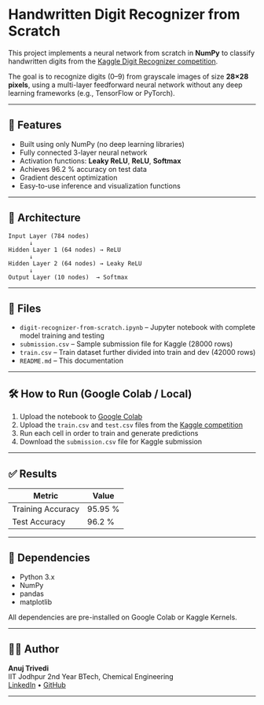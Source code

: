 # Handwritten Digit Recognizer from Scratch

This project implements a neural network from scratch in **NumPy** to classify handwritten digits from the [Kaggle Digit Recognizer competition](https://www.kaggle.com/competitions/digit-recognizer).

The goal is to recognize digits (0–9) from grayscale images of size **28×28 pixels**, using a multi-layer feedforward neural network without any deep learning frameworks (e.g., TensorFlow or PyTorch).

---

## 🚀 Features

- Built using only NumPy (no deep learning libraries)
- Fully connected 3-layer neural network
- Activation functions: **Leaky ReLU**, **ReLU**, **Softmax**
- Achieves 96.2 % accuracy on test data
- Gradient descent optimization
- Easy-to-use inference and visualization functions

---

## 🧠 Architecture

```
Input Layer (784 nodes)
      ↓
Hidden Layer 1 (64 nodes) → ReLU
      ↓
Hidden Layer 2 (64 nodes) → Leaky ReLU
      ↓
Output Layer (10 nodes)  → Softmax
```

---

## 📁 Files

- `digit-recognizer-from-scratch.ipynb` – Jupyter notebook with complete model training and testing
- `submission.csv` – Sample submission file for Kaggle (28000 rows)
- `train.csv` – Train dataset further divided into train and dev (42000 rows)
- `README.md` – This documentation

---

## 🛠 How to Run (Google Colab / Local)

1. Upload the notebook to [Google Colab](https://colab.research.google.com/)
2. Upload the `train.csv` and `test.csv` files from the [Kaggle competition](https://www.kaggle.com/competitions/digit-recognizer/data)
3. Run each cell in order to train and generate predictions
4. Download the `submission.csv` file for Kaggle submission

---

## ✅ Results

| Metric        | Value        |
|---------------|--------------|
| Training Accuracy | 95.95 % |
| Test Accuracy     | 96.2 % |

---

## 📌 Dependencies

- Python 3.x
- NumPy
- pandas
- matplotlib

All dependencies are pre-installed on Google Colab or Kaggle Kernels.

---

## 👨‍💻 Author

**Anuj Trivedi**  
IIT Jodhpur 
2nd Year BTech, Chemical Engineering  
[LinkedIn](https://www.linkedin.com/in/anuj-trivedi-2a538827a/) • [GitHub](https://github.com/anujtrivedi06) 

---

